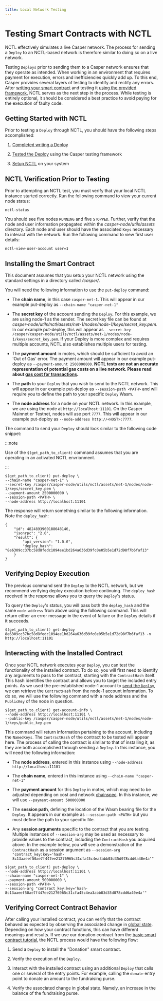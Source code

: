 ```yaml
---
title: Local Network Testing
---
```


# Testing Smart Contracts with NCTL

NCTL effectively simulates a live Casper network. The process for sending a `Deploy` to an NCTL-based network is therefore similar to doing so on a live network.

Testing `Deploys` prior to sending them to a Casper network ensures that they operate as intended. When working in an environment that requires payment for execution, errors and inefficiencies quickly add up. To this end, Casper provides several layers of testing to identify and rectify any errors. After [writing your smart contract](../../developers/writing-onchain-code/simple-contract.md) and testing it [using the provided framework](../../developers/writing-onchain-code/testing-contracts.md), NCTL serves as the next step in the process. While testing is entirely optional, it should be considered a best practice to avoid paying for the execution of faulty code.

## Getting Started with NCTL

Prior to testing a `Deploy` through NCTL, you should have the following steps accomplished:

1) [Completed writing a Deploy](../../developers/writing-onchain-code/simple-contract.md)

2) [Tested the Deploy](../../developers/writing-onchain-code/testing-contracts.md) using the Casper testing framework

3) [Setup NCTL](./setup-nctl.md) on your system

## NCTL Verification Prior to Testing

Prior to attempting an NCTL test, you must verify that your local NCTL instance started correctly. Run the following command to view your current node status:

```
nctl-status
```

You should see five nodes `RUNNING` and five `STOPPED`. Further, verify that the node and user information propagated within the *casper-node/utils/assets* directory. Each node and user should have the associated `Keys` necessary to interact with the network. Run the following command to view first user details:

```
nctl-view-user-account user=1
```

## Installing the Smart Contract

This document assumes that you setup your NCTL network using the standard settings in a directory called */casper/*.

You will need the following information to use the `put-deploy` command:

* The **chain name**, in this case `casper-net-1`. This will appear in our example put-deploy as `--chain-name "casper-net-1"`

* The **secret key** of the account sending the `Deploy`. For this example, we are using node-1 as the sender. The secret key file can be found at *casper-node/utils/nctl/assets/net-1/nodes/node-1/keys/secret_key.pem*. In our example put-deploy, this will appear as `--secret-key /casper/casper-node/utils/nctl/assets/net-1/nodes/node-1/keys/secret_key.pem`. If your Deploy is more complex and requires multiple accounts, NCTL also establishes multiple users for testing.

* The **payment amount** in motes, which should be sufficient to avoid an 'Out of Gas' error. The payment amount will appear in our example put-deploy as `--payment-amount 2500000000`. **NCTL tests are not an accurate representation of potential gas costs on a live network. Please read about [gas cost for transactions](../../developers/cli/sending-transactions.md#gas-cost-for-transactions).**

* The **path** to your `Deploy` that you wish to send to the NCTL network. This will appear in our example put-deploy as `--session-path <PATH>` and will require you to define the path to your specific `Deploy` Wasm.

* The **node address** for a node on your NCTL network. In this example, we are using the node at `http://localhost:11101`. On the Casper Mainnet or Testnet, nodes will use port `7777`. This will appear in our example put-deploy as `--node-address http://<HOST>:7777`.

The command to send your `Deploy` should look similar to the following code snippet:

:::note

Use of the `$(get_path_to_client)` command assumes that you are operating in an activated NCTL envrionment.

:::

```
$(get_path_to_client) put-deploy \
--chain-name "casper-net-1" \
--secret-key /casper/casper-node/utils/nctl/assets/net-1/nodes/node-1/keys/secret_key.pem \
--payment-amount 2500000000 \
--session-path <PATH> \
--node-address http://localhost:11101
```

The response will return something similar to the following information. Note the `deploy_hash`:

```
{
    "id": 4824893960188648146,
    "jsonrpc": "2.0",
    "result": {
        "api_version": "1.0.0",
        "deploy_hash": "8e6309cc37bc58d8fedc1094ee1bd264a636d39fc0e05b5e1d72d98f7b6faf13"
    }
}
```

## Verifying Deploy Execution

The previous command sent the `Deploy` to the NCTL network, but we recommend verifying deploy execution before continuing. The `deploy_hash` received in the response allows you to query the `Deploy`'s status. 

To query the `Deploy`'s status, you will pass both the `deploy_hash` and the same `node-address` from above using the following command. This will return either an error message in the event of failure or the `Deploy` details if it succeeds.
```
$(get_path_to_client) get-deploy 8e6309cc37bc58d8fedc1094ee1bd264a636d39fc0e05b5e1d72d98f7b6faf13 -n http://localhost:11101
```

## Interacting with the Installed Contract

Once your NCTL network executes your `Deploy`, you can test the functionality of the installed contract. To do so, you will first need to identify any arguments to pass to the contract, starting with the `ContractHash` itself. This hash identifies the contract and allows you to target the included entry points. As we used the pre-established node-1 account to [send the `Deploy`](../../developers/cli/sending-transactions.md), we can retrieve the `ContractHash` from the node-1 account information. To do so, we will use the following command with a node address and the `PublicKey` of the node in question. 


```
$(get_path_to_client) get-account-info \
--node-address http://localhost:11101 \
--public-key /casper/casper-node/utils/nctl/assets/net-1/nodes/node-1/keys/public_key.pem
```

This command will return information pertaining to the account, including the `NamedKeys`. The `ContractHash` of the contract to be tested will appear here. The process of calling the contract is similar to that of installing it, as they are both accomplished through sending a `Deploy`. In this instance, you will need the following information:

* The **node address**, entered in this instance using `--node-address http://localhost:11101`

* The **chain name**, entered in this instance using `--chain-name "casper-net-1"`

* The **payment amount** for this `Deploy` in motes, which may need to be adjusted depending on cost and network [chainspec](../../concepts/glossary/C.md#chainspec). In this instance, we will use `--payment-amount 500000000`

* The **session path**, defining the location of the Wasm bearing file for the `Deploy`. It appears in our example as `--session-path <PATH>` but you must define the path to your specific file.

* Any **session arguments** specific to the contract that you are testing. Multiple instances of `--session-arg` may be used as necessary to provide values to the contract, including the `ContractHash` you acquired above. In the example below, you will see a demonstration of the `ContractHash` as a session argument as `--session-arg "contract_key:key='hash-8c13aaeef50ae7f447ee21276965c31cfa45c4ea3abb03d35d078cdd6a40e4a'"`

```
$(get_path_to_client) put-deploy \
--node-address http://localhost:11101 \
--chain-name "casper-net-1" \
--payment-amount 500000000 \
--session-path <PATH> \
--session-arg "contract_key:key='hash-8c13aaeef50ae7f447ee21276965c31cfa45c4ea3abb03d35d078cdd6a40e4a'"
```

## Verifying Correct Contract Behavior

After calling your installed contract, you can verify that the contract behaved as expected by observing the associated change in [global state](../../developers/cli/installing-contracts.md#querying-global-state). Depending on how your contract functions, this can have different meanings and results. If we use our donation contract from the [basic smart contract tutorial](../../developers/writing-onchain-code/simple-contract.md), the NCTL process would have the following flow:

1) Send a `Deploy` to install the "Donation" smart contract.

2) Verify the execution of the `Deploy`.

3) Interact with the installed contract using an additional `Deploy` that calls one or several of the entry points. For example, calling the `donate` entry point to donate an amount to the fundraising purse.

4) Verify the associated change in global state. Namely, an increase in the balance of the fundraising purse.
